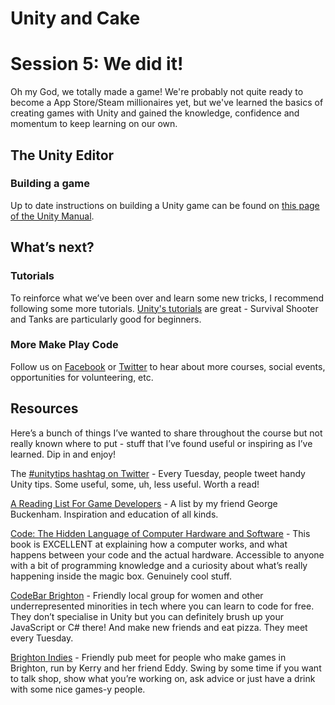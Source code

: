# Unity and Cake

# Session 5: We did it!

Oh my God, we totally made a game! We're probably not quite ready to become a App Store/Steam millionaires yet, but we've learned the basics of creating games with Unity and gained the knowledge, confidence and momentum to keep learning on our own.

## The Unity Editor

### Building a game

Up to date instructions on building a Unity game can be found on [this page of the Unity Manual](http://docs.unity3d.com/Manual/PublishingBuilds.html).

## What’s next?

### Tutorials

To reinforce what we’ve been over and learn some new tricks, I recommend following some more tutorials. [Unity's tutorials](https://unity3d.com/learn/tutorials) are great - Survival Shooter and Tanks are particularly good for beginners.

### More Make Play Code

Follow us on [Facebook](https://www.facebook.com/makeplaycode/) or [Twitter](https://twitter.com/makeplaycode) to hear about more courses, social events, opportunities for volunteering, etc.

## Resources

Here’s a bunch of things I’ve wanted to share throughout the course but not really known where to put - stuff that I’ve found useful or inspiring as I’ve learned. Dip in and enjoy!

The [#unitytips hashtag on Twitter](https://twitter.com/hashtag/unitytips) - Every Tuesday, people tweet handy Unity tips. Some useful, some, uh, less useful. Worth a read!

[A Reading List For Game Developers](http://v21.io/blog/a-reading-list-for-game-developers/) - A list by my friend George Buckenham. Inspiration and education of all kinds.

[Code: The Hidden Language of Computer Hardware and Software](https://www.amazon.co.uk/gp/product/0735611319?keywords=code&qid=1439725378) - This book is EXCELLENT at explaining how a computer works, and what happens between your code and the actual hardware. Accessible to anyone with a bit of programming knowledge and a curiosity about what’s really happening inside the magic box. Genuinely cool stuff.

[CodeBar Brighton](http://codebar.io/brighton) - Friendly local group for women and other underrepresented minorities in tech where you can learn to code for free. They don’t specialise in Unity but you can definitely brush up your JavaScript or C# there! And make new friends and eat pizza. They meet every Tuesday.

[Brighton Indies](http://brightonindies.com/) - Friendly pub meet for people who make games in Brighton, run by Kerry and her friend Eddy. Swing by some time if you want to talk shop, show what you’re working on, ask advice or just have a drink with some nice games-y people.
